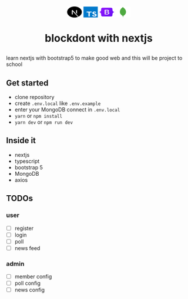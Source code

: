<p align="center">
<img align="center" alt="Nextjs" height="30" width="40" src="https://github.com/Arikato111/Arikato111/raw/main/icons/nextjs-original.svg">
<img align="center" alt="typescript" height="30" width="40" src="https://github.com/Arikato111/Arikato111/raw/main/icons/typescript-original.svg">
<img align="center" alt="bootstrap5" height="30" width="40" src="https://github.com/Arikato111/Arikato111/raw/main/icons/bootstrap-original.svg">
<img align="center" alt="mongodb" height="30" width="40" src="https://github.com/Arikato111/Arikato111/raw/main/icons/mongodb-plain.svg">
</p>

# <p align="center">blockdont with nextjs</p>

learn nextjs with bootstrap5 to make good web and this will be project to school

## Get started

- clone repository
- create `.env.local` like `.env.example`
- enter your MongoDB connect in `.env.local`
- `yarn` or `npm install`
- `yarn dev` or `npm run dev`

## Inside it

- nextjs
- typescript
- bootstrap 5
- MongoDB
- axios

## TODOs

### user

- [ ] register
- [ ] login
- [ ] poll
- [ ] news feed

### admin

- [ ] member config
- [ ] poll config
- [ ] news config
